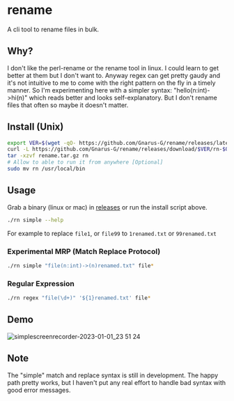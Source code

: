 # rename

A cli tool to rename files in bulk.

## Why?
I don't like the perl-rename or the rename tool in linux. I could learn to get better at them but I don't want to. Anyway regex can get pretty gaudy and it's not intuitive to me to come with the right pattern on the fly in a timely manner. So I'm experimenting here with a simpler syntax: "hello(n:int)->hi(n)" which reads better and looks self-explanatory. But I don't rename files that often so maybe it doesn't matter.

## Install (Unix)

```sh
export VER=$(wget -qO- https://github.com/Gnarus-G/rename/releases/latest | grep -oP 'v\d+\.\d+\.\d+' | tail -n 1);
curl -L https://github.com/Gnarus-G/rename/releases/download/$VER/rn-$OSTYPE.tar.gz -o rename.tar.gz
tar -xzvf rename.tar.gz rn
# Allow to able to run it from anywhere [Optional]
sudo mv rn /usr/local/bin
```

## Usage

Grab a binary (linux or mac) in [releases](https://github.com/Gnarus-G/rename/releases) or run the install script above.
```sh
./rn simple --help
```
For example to replace `file1`, or `file99` to `1renamed.txt` or `99renamed.txt`
### Experimental MRP (Match Replace Protocol)
```sh
./rn simple "file(n:int)->(n)renamed.txt" file*
```
### Regular Expression
```sh
./rn regex "file(\d+)" '${1}renamed.txt' file*
```

## Demo
![simplescreenrecorder-2023-01-01_23 51 24](https://user-images.githubusercontent.com/37311893/210196100-96190c6e-9597-4755-a0a0-de86ca407d4a.gif)

## Note
The "simple" match and replace syntax is still in development. The happy path pretty works, but I haven't put any real effort to handle bad syntax with good error messages.
